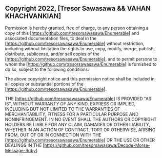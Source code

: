 ## Copyright 2022, [Tresor Sawasawa && VAHAN KHACHVANKIAN]


Permission is hereby granted, free of charge, to any person obtaining a copy of this [https://github.com/tresorsawasawa/Enumerable] and associated documentation files, to deal in the [https://github.com/tresorsawasawa/Enumerable] without restriction, including without limitation the rights to use, copy, modify, merge, publish, distribute, sublicense, and/or sell copies of the [https://github.com/tresorsawasawa/Enumerable], and to permit persons to whom the [https://github.com/tresorsawasawa/Enumerable] is furnished to do so, subject to the following conditions:

The above copyright notice and this permission notice shall be included in all copies or substantial portions of the [https://github.com/tresorsawasawa/Enumerable].

THE [https://github.com/tresorsawasawa/Enumerable] IS PROVIDED "AS IS", WITHOUT WARRANTY OF ANY KIND, EXPRESS OR IMPLIED, INCLUDING BUT NOT LIMITED TO THE WARRANTIES OF MERCHANTABILITY, FITNESS FOR A PARTICULAR PURPOSE AND NONINFRINGEMENT. IN NO EVENT SHALL THE AUTHORS OR COPYRIGHT HOLDERS BE LIABLE FOR ANY CLAIM, DAMAGES OR OTHER LIABILITY, WHETHER IN AN ACTION OF CONTRACT, TORT OR OTHERWISE, ARISING FROM, OUT OF OR IN CONNECTION WITH THE [https://github.com/tresorsawasawa/Enumerable] OR THE USE OR OTHER DEALINGS IN THE [https://github.com/tresorsawasawa/Decode-Morse-Message-Ruby].
